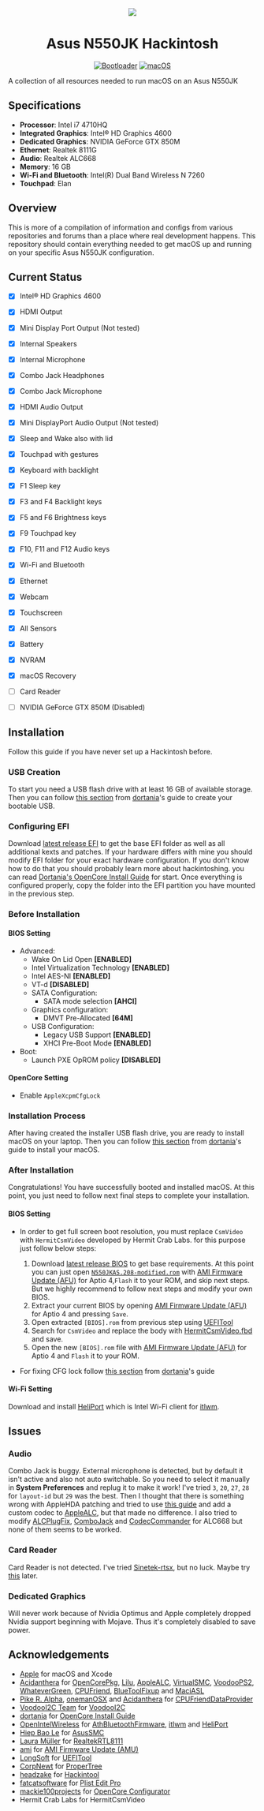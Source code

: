 <div align="center">
<img src="https://github.com/alirezatheh/asus-n550jk-hackintosh/blob/readme-header-data/images/header-image.svg">
<h1>Asus N550JK Hackintosh</h1>

[![Bootloader](https://badgen.net/badge/Bootloader/OpenCore/cyan?icon=terminal)](https://github.com/acidanthera/OpenCorePkg)
[![macOS](https://badgen.net/badge/macOS/Monterey/purple?icon=apple)](https://www.apple.com/macos/monterey/)

</div>


A collection of all resources needed to run macOS on an Asus N550JK

## Specifications
- **Processor**: Intel i7 4710HQ
- **Integrated Graphics**: Intel® HD Graphics 4600
- **Dedicated Graphics**: NVIDIA GeForce GTX 850M
- **Ethernet**: Realtek 8111G
- **Audio**: Realtek ALC668
- **Memory**: 16 GB
- **Wi-Fi and Bluetooth**: Intel(R) Dual Band Wireless N 7260
- **Touchpad**: Elan

## Overview
This is more of a compilation of information and configs from various
repositories and forums than a place where real development happens. This
repository should contain everything needed to get macOS up and running on your
specific Asus N550JK configuration.


## Current Status
- [x] Intel® HD Graphics 4600
- [x] HDMI Output
- [x] Mini Display Port Output (Not tested)
- [x] Internal Speakers
- [x] Internal Microphone
- [x] Combo Jack Headphones
- [x] Combo Jack Microphone
- [x] HDMI Audio Output
- [x] Mini DisplayPort Audio Output (Not tested)
- [x] Sleep and Wake also with lid
- [x] Touchpad with gestures
- [x] Keyboard with backlight
- [x] F1 Sleep key
- [x] F3 and F4 Backlight keys
- [x] F5 and F6 Brightness keys
- [x] F9 Touchpad key
- [x] F10, F11 and F12 Audio keys
- [x] Wi-Fi and Bluetooth
- [x] Ethernet
- [x] Webcam
- [x] Touchscreen
- [x] All Sensors
- [x] Battery
- [x] NVRAM
- [x] macOS Recovery
- [ ] Card Reader
- [ ] NVIDIA GeForce GTX 850M (Disabled)


## Installation
Follow this guide if you have never set up a Hackintosh before.

### USB Creation
To start you need a USB flash drive with at least 16 GB of available storage.
Then you can follow
[this section](https://dortania.github.io/OpenCore-Install-Guide/installer-guide/)
from [dortania](https://github.com/dortania)'s guide to create your bootable
USB.

### Configuring EFI
Download
[latest release EFI](https://github.com/alirezah320/asus-n550jk-hackintosh/releases/latest)
to get the base EFI folder as well as all additional kexts and patches. If your
hardware differs with mine you should modify EFI folder for your exact hardware
configuration. If you don't know how to do that you should probably learn more
about hackintoshing. you can read
[Dortania's OpenCore Install Guide](https://dortania.github.io/OpenCore-Install-Guide/)
for start. Once everything is configured properly, copy the folder into the EFI
partition you have mounted in the previous step.

### Before Installation
#### BIOS Setting
- Advanced:
	- Wake On Lid Open **[ENABLED]**
	- Intel Virtualization Technology **[ENABLED]**
	- Intel AES-NI **[ENABLED]**
	- VT-d **[DISABLED]**
	- SATA Configuration:
		- SATA mode selection **[AHCI]**
	- Graphics configuration:
		- DMVT Pre-Allocated **[64M]**
	- USB Configuration:
		- Legacy USB Support **[ENABLED]**
		- XHCI Pre-Boot Mode **[ENABLED]**
- Boot:
	- Launch PXE OpROM policy **[DISABLED]**

#### OpenCore Setting
- Enable `AppleXcpmCfgLock`

### Installation Process
After having created the installer USB flash drive, you are ready to install
macOS on your laptop. Then you can follow
[this section](https://dortania.github.io/OpenCore-Install-Guide/installation/installation-process.html)
from [dortania](https://github.com/dortania)'s guide to install your macOS.

### After Installation
Congratulations! You have successfully booted and installed macOS. At this
point, you just need to follow next final steps to complete your installation.

#### BIOS Setting
- In order to get full screen boot resolution, you must replace `CsmVideo` with
`HermitCsmVideo` developed by Hermit Crab Labs. for this purpose just follow
below steps:
  1. Download
     [latest release BIOS](https://github.com/alirezah320/asus-n550jk-hackintosh/releases/latest)
     to get base requirements. At this point you can just open
     [`N550JKAS.208-modified.rom`](https://github.com/alirezah320/asus-n550jk-hackintosh/blob/main/BIOS/N550JKAS.208-modified.rom)
     with [AMI Firmware Update (AFU)](https://www.ami.com/resources/support-other/)
     for Aptio 4,`Flash` it to your ROM, and skip next steps. But we highly
     recommend to follow next steps and modify your own BIOS.
	2. Extract your current BIOS by opening
	   [AMI Firmware Update (AFU)](https://www.ami.com/resources/support-other/)
	   for Aptio 4 and pressing `Save`.
	3. Open extracted `[BIOS].rom` from previous step using
	   [UEFITool](https://github.com/LongSoft/UEFITool)
	4. Search for `CsmVideo` and replace the body with
	   [HermitCsmVideo.fbd](BIOS/HermitCsmVideo.fbd) and save.
	5. Open the new `[BIOS].rom` file with
	   [AMI Firmware Update (AFU)](https://www.ami.com/resources/support-other/)
	   for Aptio 4 and `Flash` it to your ROM.

- For fixing CFG lock follow
[this section](https://dortania.github.io/OpenCore-Post-Install/misc/msr-lock.html)
from [dortania](https://github.com/dortania)'s guide

#### Wi-Fi Setting
Download and install [HeliPort](https://github.com/OpenIntelWireless/HeliPort)
which is Intel Wi-Fi client for
[itlwm](https://github.com/OpenIntelWireless/itlwm).


## Issues

### Audio
Combo Jack is buggy. External microphone is detected, but by default it isn't
active and also not auto switchable. So you need to select it manually in
**System Preferences** and replug it to make it work! I've tried `3`, `20`,
`27`, `28` for `layout-id` but `29` was the best. Then I thought that there is
something wrong with AppleHDA patching and tried to use
[this guide](https://osxlatitude.com/forums/topic/1946-complete-applehda-patching-guide/)
and add a custom codec to [AppleALC](https://github.com/acidanthera/AppleALC),
but that made no difference. I also tried to modify
[ALCPlugFix](https://github.com/Sniki/ALCPlugFix),
[ComboJack](https://github.com/lvs1974/ComboJack) and
[CodecCommander](https://github.com/RehabMan/EAPD-Codec-Commander) for ALC668
but none of them seems to be worked.

### Card Reader
Card Reader is not detected. I've tried
[Sinetek-rtsx](https://github.com/cholonam/Sinetek-rtsx), but no luck. Maybe try
[this](https://www.noobsplanet.com/index.php?threads/fix-internal-external-card-reader-hackintosh-guide.32/)
later.

### Dedicated Graphics
Will never work because of Nvidia Optimus and Apple completely dropped Nvidia
support beginning with Mojave. Thus it's completely disabled to save power.


## Acknowledgements
- [Apple](https://www.apple.com) for macOS and Xcode
- [Acidanthera](https://github.com/acidanthera) for
  [OpenCorePkg](https://github.com/acidanthera/OpenCorePkg),
  [Lilu](https://github.com/acidanthera/Lilu),
  [AppleALC](https://github.com/acidanthera/AppleALC),
  [VirtualSMC](https://github.com/acidanthera/VirtualSMC),
  [VoodooPS2](https://github.com/acidanthera/VoodooPS2),
  [WhateverGreen](https://github.com/acidanthera/WhateverGreen),
  [CPUFriend](https://github.com/acidanthera/CPUFriend),
  [BlueToolFixup](https://github.com/acidanthera/BrcmPatchRAM) and
  [MaciASL](https://github.com/acidanthera/MaciASL)
- [Pike R. Alpha](https://github.com/Piker-Alpha),
  [onemanOSX](https://github.com/onemanosx) and
  [Acidanthera](https://github.com/acidanthera) for
  [CPUFriendDataProvider](https://www.olarila.com/topic/5693-guide-ssdt-with-pikes-pm-script-and-use-with-cpufriend/)
- [VoodooI2C Team](https://github.com/VoodooI2C/VoodooI2C/graphs/contributors) for
  [VoodooI2C](https://github.com/VoodooI2C/VoodooI2C)
- [dortania](https://github.com/dortania) for
  [OpenCore Install Guide](https://dortania.github.io/OpenCore-Install-Guide/)
- [OpenIntelWireless](https://github.com/OpenIntelWireless) for
  [AthBluetoothFirmware](https://github.com/OpenIntelWireless/IntelBluetoothFirmware),
  [itlwm](https://github.com/OpenIntelWireless/itlwm) and
  [HeliPort](https://github.com/OpenIntelWireless/HeliPort)
- [Hiep Bao Le](https://github.com/hieplpvip) for
  [AsusSMC](https://github.com/hieplpvip/AsusSMC)
- [Laura Müller](https://github.com/Mieze) for
  [RealtekRTL8111](https://github.com/Mieze/RTL8111_driver_for_OS_X)
- [ami](https://www.ami.com) for
  [AMI Firmware Update (AMU)](https://www.ami.com/resources/support-other/)
- [LongSoft](https://github.com/LongSoft) for
  [UEFITool](https://github.com/LongSoft/UEFITool)
- [CorpNewt](https://github.com/corpnewt) for
  [ProperTree](https://github.com/corpnewt/ProperTree)
- [headzake](https://github.com/headkaze) for
  [Hackintool](https://github.com/headkaze/Hackintool)
- [fatcatsoftware](https://www.fatcatsoftware.com) for
  [Plist Edit Pro](https://www.fatcatsoftware.com/plisteditpro/)
- [mackie100projects](https://mackie100projects.altervista.org) for
  [OpenCore Configurator](https://mackie100projects.altervista.org/opencore-configurator/)
- Hermit Crab Labs for HermitCsmVideo
